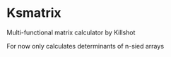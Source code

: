 # Ksmatrix
Multi-functional matrix calculator by Killshot

For now only calculates determinants of n-sied arrays
